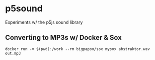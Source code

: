 # p5sound
Experiments w/ the p5js sound library


## Converting to MP3s w/ Docker & Sox
`docker run -v $(pwd):/work --rm bigpapoo/sox mysox abstraktor.wav out.mp3`
